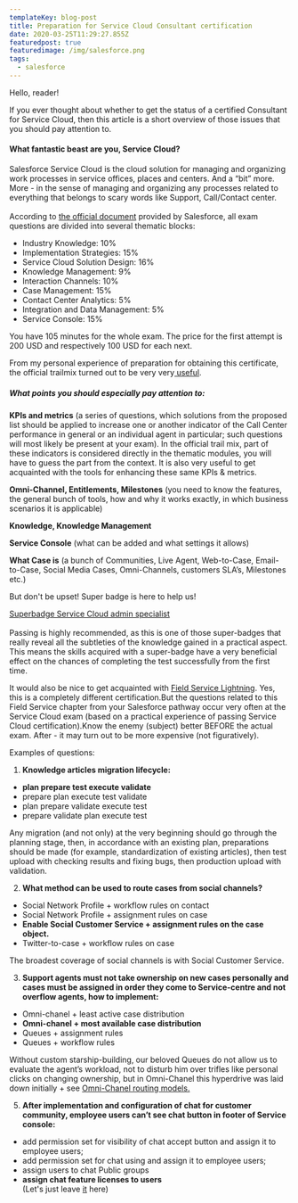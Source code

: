```yaml
---
templateKey: blog-post
title: Preparation for Service Cloud Consultant certification
date: 2020-03-25T11:29:27.855Z
featuredpost: true
featuredimage: /img/salesforce.png
tags:
  - salesforce
---
```

Hello, reader!

If you ever thought about whether to get the status of a certified Consultant for Service Cloud, then this article is a short overview of those issues that you should pay attention to.

#### **What fantastic beast are you, Service Cloud?**

Salesforce Service Cloud is the cloud solution for managing and organizing work processes in service offices, places and centers. And a “bit” more. More - in the sense of managing and organizing any processes related to everything that belongs to scary words like Support, Call/Contact center.\
\
According to [the official document](https://trailhead.salesforce.com/help?article=Salesforce-Certified-Service-Cloud-Consultant-Exam-Guide) provided by Salesforce, all exam questions are divided into several thematic blocks:

* Industry Knowledge: 10%
* Implementation Strategies: 15%
* Service Cloud Solution Design: 16%
* Knowledge Management: 9%
* Interaction Channels: 10%
* Case Management: 15%
* Contact Center Analytics: 5%
* Integration and Data Management: 5%
* Service Console: 15%

You have 105 minutes for the whole exam. The price for the first attempt is 200 USD and respectively 100 USD for each next.

From my personal experience of preparation for obtaining this certificate, the official trailmix turned out to be very very[ useful](https://trailhead.salesforce.com/users/strailhead/trailmixes/prepare-for-your-salesforce-service-cloud-consultant-credential).

##### **What points you should especially pay attention to:**

**KPIs and metrics** (a series of questions, which solutions from the proposed list should be applied to increase one or another indicator of the Call Center performance in general or an individual agent in particular; such questions will most likely be present at your exam). In the official trail mix, part of these indicators is considered directly in the thematic modules, you will have to guess the part from the context. It is also very useful to get acquainted with the tools for enhancing these same KPIs & metrics.

**Omni-Channel, Entitlements, Milestones** (you need to know the features, the general bunch of tools, how and why it works exactly, in which business scenarios it is applicable)

**Knowledge, Knowledge Management**

**Service Console** (what can be added and what settings it allows)

**What Case is** (a bunch of Communities, Live Agent, Web-to-Case, Email-to-Case, Social Media Cases, Omni-Channels, customers SLA’s, Milestones etc.)

But don't be upset! Super badge is here to help us!

[Superbadge Service Cloud admin specialist](https://trailhead.salesforce.com/content/learn/superbadges/superbadge-service-cloud-admin-specialist)\
\
Passing is highly recommended, as this is one of those super-badges that really reveal all the subtleties of the knowledge gained in a practical aspect. This means the skills acquired with a super-badge have a very beneficial effect on the chances of completing the test successfully from the first time.

It would also be nice to get acquainted with [Field Service Lightning](https://trailhead.salesforce.com/en/content/learn/modules/field_service_basics). Yes, this is a completely different certification.But the questions related to this Field Service chapter from your Salesforce pathway occur very often at the Service Cloud exam (based on a practical experience of passing Service Cloud certification).Know the enemy (subject) better BEFORE the actual exam. After - it may turn out to be more expensive (not figuratively).

Examples of questions:

1. **Knowledge articles migration lifecycle:**

* **plan prepare test execute validate**
* prepare plan execute test validate
* plan prepare validate execute test
* prepare validate plan execute test

Any migration (and not only) at the very beginning should go through the planning stage, then, in accordance with an existing plan, preparations should be made (for example, standardization of existing articles), then test upload with checking results and fixing bugs, then production upload with validation.

2. **What method can be used to route cases from social channels?**

* Social Network Profile + workflow rules on contact
* Social Network Profile + assignment rules on case
* **Enable Social Customer Service + assignment rules on the case object.**
* Twitter-to-case + workflow rules on case

The broadest coverage of social channels is with Social Customer Service.

3. **Support agents must not take ownership on new cases personally and cases must be assigned in order they come to Service-centre and not overflow agents, how to implement:**

* Omni-chanel + least active case distribution
* **Omni-chanel + most available case distribution**
* Queues + assignment rules
* Queues + workflow rules

Without custom starship-building, our beloved Queues do not allow us to evaluate the agent’s workload, not to disturb him over trifles like personal clicks on changing ownership, but in Omni-Chanel this hyperdrive was laid down initially + see [Omni-Chanel routing models.](https://help.salesforce.com/articleView?id=service_presence_routing_options.htm&type=5)

5. **After implementation and configuration of chat for customer community, employee users can’t see chat button in footer of Service console:**

* add permission set for visibility of chat accept button and assign it to employee users;
* add permission set for chat using and assign it to employee users;
* assign users to chat Public groups
* **assign chat feature licenses to users**\
  (Let's just leave [it](https://help.salesforce.com/articleView?id=live_agent_create_users.htm&type=0) here)